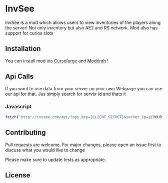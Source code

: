 # InvSee

InvSee is a mod which allows users to view inventories of the players along the server! Not only inventory but also AE2 and RS network. Mod also has support for curios slots

## Installation

You can install mod via [Curseforge](https://www.curseforge.com/) and [Modrinth](https://modrinth.com/) !



## Api Calls

If you want to use data from your server on your own Webpage you can use our api for that. Jus simply search for server id and thats it

### Javascript
```javascript
fetch(`http://invsee.com/api/?api_key={CLIENT_SECRET}&server_ip=${YOUR_SERVER_IP}`)
```

## Contributing

Pull requests are welcome. For major changes, please open an issue first
to discuss what you would like to change

Please make sure to update tests as appropriate.

## License
